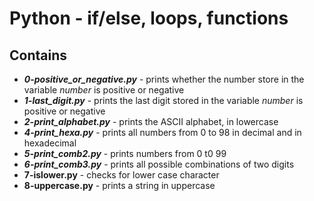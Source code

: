 # Python - if/else, loops, functions
## Contains
- ***0-positive_or_negative.py*** - prints whether the number store in the variable *number* is positive or negative
- ***1-last_digit.py*** - prints the last digit stored in the variable *number* is positive or negative
- ***2-print_alphabet.py*** - prints the ASCII alphabet, in lowercase
- ***4-print_hexa.py*** - prints all numbers from 0 to 98 in decimal and in hexadecimal
- ***5-print_comb2.py*** - prints numbers from 0 t0 99
- ***6-print_comb3.py*** - prints all possible combinations of two digits
- **7-islower.py** - checks for lower case character
- **8-uppercase.py** - prints a string in uppercase
